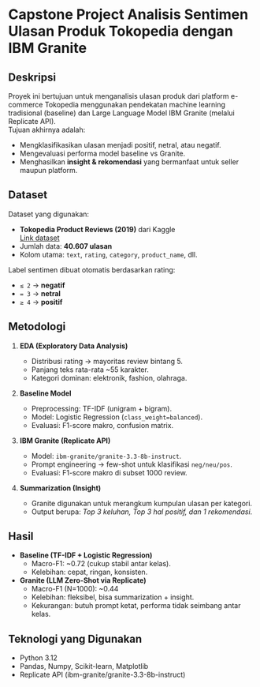 # Capstone Project Analisis Sentimen Ulasan Produk Tokopedia dengan IBM Granite

## Deskripsi
Proyek ini bertujuan untuk menganalisis ulasan produk dari platform e-commerce Tokopedia menggunakan pendekatan machine learning tradisional (baseline) dan Large Language Model IBM Granite (melalui Replicate API).  
Tujuan akhirnya adalah:
- Mengklasifikasikan ulasan menjadi positif, netral, atau negatif.
- Mengevaluasi performa model baseline vs Granite.
- Menghasilkan **insight & rekomendasi** yang bermanfaat untuk seller maupun platform.

## Dataset
Dataset yang digunakan:
- **Tokopedia Product Reviews (2019)** dari Kaggle  
  [Link dataset](https://www.kaggle.com/datasets/farhan999/tokopedia-product-reviews)  
- Jumlah data: **40.607 ulasan**  
- Kolom utama: `text`, `rating`, `category`, `product_name`, dll. 

Label sentimen dibuat otomatis berdasarkan rating:
- `≤ 2` → **negatif**
- `= 3` → **netral**
- `≥ 4` → **positif**

## Metodologi
1. **EDA (Exploratory Data Analysis)**
   - Distribusi rating → mayoritas review bintang 5.
   - Panjang teks rata-rata ~55 karakter.
   - Kategori dominan: elektronik, fashion, olahraga.

2. **Baseline Model**
   - Preprocessing: TF-IDF (unigram + bigram).
   - Model: Logistic Regression (`class_weight=balanced`).
   - Evaluasi: F1-score makro, confusion matrix.

3. **IBM Granite (Replicate API)**
   - Model: `ibm-granite/granite-3.3-8b-instruct`.
   - Prompt engineering → few-shot untuk klasifikasi `neg/neu/pos`.
   - Evaluasi: F1-score makro di subset 1000 review.

4. **Summarization (Insight)**
   - Granite digunakan untuk merangkum kumpulan ulasan per kategori.
   - Output berupa: *Top 3 keluhan, Top 3 hal positif, dan 1 rekomendasi*.


## Hasil
- **Baseline (TF-IDF + Logistic Regression)**  
  - Macro-F1: ~0.72 (cukup stabil antar kelas).
  - Kelebihan: cepat, ringan, konsisten.
- **Granite (LLM Zero-Shot via Replicate)**  
  - Macro-F1 (N=1000): ~0.44
  - Kelebihan: fleksibel, bisa summarization + insight.
  - Kekurangan: butuh prompt ketat, performa tidak seimbang antar kelas.

## Teknologi yang Digunakan
- Python 3.12
- Pandas, Numpy, Scikit-learn, Matplotlib
- Replicate API (ibm-granite/granite-3.3-8b-instruct)

